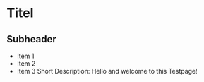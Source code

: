 # Titel
## Subheader
* Item 1
* Item 2
* Item 3
Short Description: Hello and welcome to this Testpage!